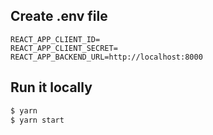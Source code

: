 ## Create .env file

```
REACT_APP_CLIENT_ID=
REACT_APP_CLIENT_SECRET=
REACT_APP_BACKEND_URL=http://localhost:8000
```

## Run it locally

```bash
$ yarn
$ yarn start
```
